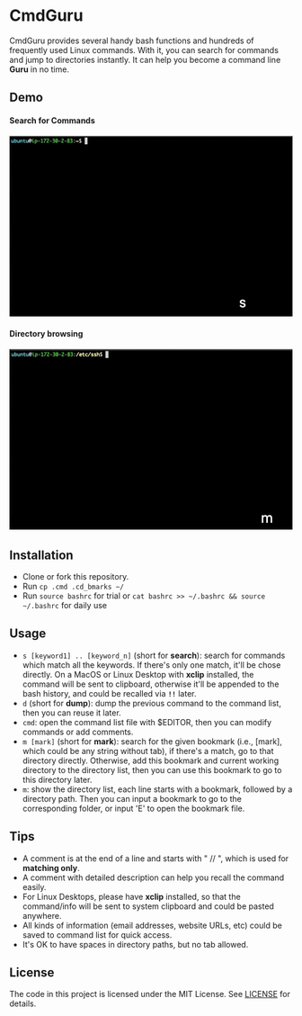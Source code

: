 # CmdGuru

CmdGuru provides several handy bash functions and hundreds of frequently used Linux commands. With it, you can search for commands and jump to directories instantly. It can help you become a command line **Guru** in no time.

## Demo

#### Search for Commands
![Command Search - Animated gif demo](demo/cmd.gif)

#### Directory browsing
![Directory browsing - Animated gif demo](demo/dir.gif)

## Installation

* Clone or fork this repository.
* Run `cp .cmd .cd_bmarks ~/`
* Run `source bashrc` for trial or `cat bashrc >> ~/.bashrc && source ~/.bashrc` for daily use

## Usage

* `s [keyword1] .. [keyword_n]` (short for **search**): search for commands which match all the keywords. If there's only one match, it'll be chose directly. On a MacOS or Linux Desktop with **xclip** installed, the command will be sent to clipboard, otherwise it'll be appended to the bash history, and could be recalled via **`!!`** later.
* `d` (short for **dump**): dump the previous command to the command list, then you can reuse it later.
* `cmd`: open the command list file with $EDITOR, then you can modify commands or add comments.
* `m [mark]` (short for **mark**): search for the given bookmark (i.e., [mark], which could be any string without tab), if there's a match, go to that directory directly. Otherwise, add this bookmark and current working directory to the directory list, then you can use this bookmark to go to this directory later.
* `m`: show the directory list, each line starts with a bookmark, followed by a directory path. Then you can input a bookmark to go to the corresponding folder, or input 'E' to open the bookmark file.

## Tips
* A comment is at the end of a line and starts with " // ", which is used for **matching only**.
* A comment with detailed description can help you recall the command easily.
* For Linux Desktops, please have **xclip** installed, so that the command/info will be sent to system clipboard and could be pasted anywhere.
* All kinds of information (email addresses, website URLs, etc) could be saved to command list for quick access.
* It's OK to have spaces in directory paths, but no tab allowed.

## License

The code in this project is licensed under the MIT License. See [LICENSE](LICENSE) for details.
